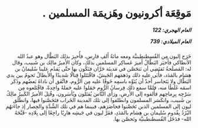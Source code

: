 <h1 dir="rtl">مَوقِعَة أكرونيون وهَزيمَة المسلمين .</h1>

<h5 dir="rtl">العام الهجري:  122

العام الميلادي: 739

</h5>

<p dir="rtl">خَرَج إليون مِن القُسطنطينيَّة ومعه مائةُ أَلفِ فارِس، فأُخبِرَ بذلك البَطَّال وهو عبدُ الله الأنطاكي فأَخبَر البَطَّالُ أَميرَ عَساكِر المسلمين بذلك، وكان الأَميرُ مالِك بن شَبيب، وقال له: المَصلَحةُ تَقتَضِي أن نَتحَصَّن في مَدينَة حَرَّان فنَكُون بها حتَّى يَقدُم علينا سُليمانُ بن هِشام بالمَدَد، فأَبَى عليه ذلك ودَهمَهم الجَيشُ، فاقْتَتَلوا قِتالًا شَديدًا والأَبطالُ تَحومُ بين يدي البَطَّال ولا يَتَجاسر أَحدٌ أن يُنَوِّه باسمِه خَوفًا عليه مِن الرُّوم، فاتَّفَق أن ناداهُ بَعضُهم وذَكَر اسمَه غَلَطًا منه، فلمَّا سمع ذلك فِرسانُ الرُّوم حَمَلوا عليه حَملةً واحِدةً، فاقْتَلعوه مِن سَرْجِه بِرِماحِهم فأَلقوه إلى الأَرضِ، ورَأى النَّاسَ يُقتَلون ويُأسَرون، وقُتِلَ الأميرُ الكَبيرُ مالِكُ بن شَبيب، وانكَسَر المسلمون وانطلقوا إلى تلك المدينة الخَراب فتَحَصَّنوا فيها، وانطَلَق ليون إلى المسلمين الذين تَحَصَّنوا فحاصَرَهم، فبينما هم في تلك الشِّدَّةِ والحِصار إذ جاءَتهُم البُرُدُ بِقُدومِ سُليمان بن هِشام بالمَدَدِ، ففَرَّ ليون في جَيشِه هارِبًا راجِعًا إلى بِلادِه -قَبَّحَهُ الله- فدَخَل القُسطنطينيَّة وتَحصَّن بها.</p></br>
